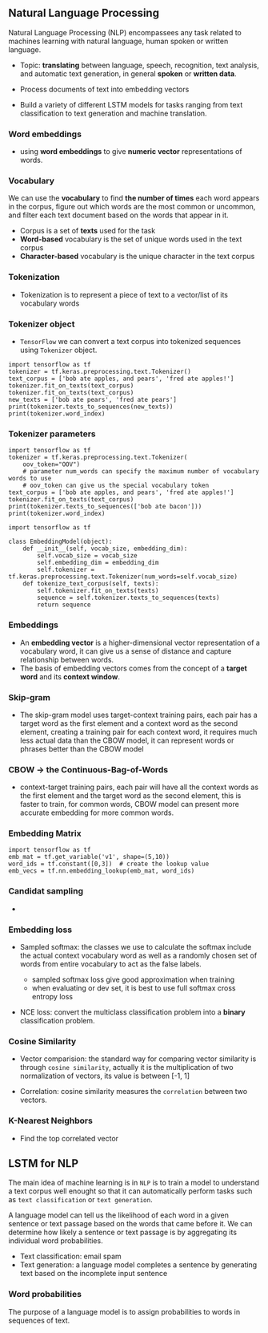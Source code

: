 
## Natural Language Processing

Natural Language Processing (NLP) encompassees any task related to machines learning with natural language, human spoken or written language. 

* Topic: **translating** between language, speech, recognition, text analysis, and automatic text generation, in general **spoken** or **written data**.

* Process documents of text into embedding vectors
* Build a variety of different LSTM models for tasks ranging from text classification to text generation and machine translation.

### Word embeddings

* using **word embeddings** to give **numeric vector** representations of words.

### Vocabulary

We can use the **vocabulary** to find **the number of times** each word appears in the corpus, figure out which words are the most common or uncommon, and filter each text document based on the words that appear in it.

* Corpus is a set of **texts** used for the task
* **Word-based** vocabulary is the set of unique words used in the text corpus
* **Character-based** vocabulary is the unique character in the text corpus

### Tokenization

* Tokenization is to represent a piece of text to a vector/list of its vocabulary words

### Tokenizer object
* `TensorFlow` we can convert a text corpus into tokenized sequences using `Tokenizer` object.

```
import tensorflow as tf
tokenizer = tf.keras.preprocessing.text.Tokenizer()
text_corpus = ['bob ate apples, and pears', 'fred ate apples!']
tokenizer.fit_on_texts(text_corpus)
tokenizer.fit_on_texts(text_corpus)
new_texts = ['bob ate pears', 'fred ate pears']
print(tokenizer.texts_to_sequences(new_texts))
print(tokenizer.word_index)
```

### Tokenizer parameters

```
import tensorflow as tf
tokenizer = tf.keras.preprocessing.text.Tokenizer(
    oov_token="OOV")
    # parameter num_words can specify the maximum number of vocabulary words to use
    # oov_token can give us the special vocabulary token
text_corpus = ['bob ate apples, and pears', 'fred ate apples!']
tokenizer.fit_on_texts(text_corpus)
print(tokenizer.texts_to_sequences(['bob ate bacon']))
print(tokenizer.word_index)

```

```
import tensorflow as tf

class EmbeddingModel(object):
    def __init__(self, vocab_size, embedding_dim):
        self.vocab_size = vocab_size
        self.embedding_dim = embedding_dim
        self.tokenizer = tf.keras.preprocessing.text.Tokenizer(num_words=self.vocab_size)
    def tokenize_text_corpus(self, texts):
        self.tokenizer.fit_on_texts(texts)
        sequence = self.tokenizer.texts_to_sequences(texts)
        return sequence
```

### Embeddings

* An **embedding vector** is a higher-dimensional vector representation of a vocabulary word, it can give us a sense of distance and capture relationship between words.
* The basis of embedding vectors comes from the concept of a **target word** and its **context window**.


### Skip-gram
* The skip-gram model uses target-context training pairs, each pair has a target word as the first element and a context word as the second element, creating a training pair for each context word, it requires much less actual data than the CBOW model, it can represent words or phrases better than the CBOW model



### CBOW -> the Continuous-Bag-of-Words

* context-target training pairs, each pair will have all the context words as the first element and the target word as the second element, this is faster to train, for common words, CBOW model can present more accurate embedding for more common words.


### Embedding Matrix

```
import tensorflow as tf
emb_mat = tf.get_variable('v1', shape=(5,10))
word_ids = tf.constant([0,3])  # create the lookup value
emb_vecs = tf.nn.embedding_lookup(emb_mat, word_ids)

```


### Candidat sampling
* 


### Embedding loss

* Sampled softmax: the classes we use to calculate the softmax include the actual context vocabulary word as well as a randomly chosen set of words from entire vocabulary to act as the false labels.
    - sampled softmax loss give good approximation when training
    - when evaluating or dev set, it is best to use full softmax cross entropy loss

* NCE loss: convert the multiclass classification problem into a **binary** classification problem.


### Cosine Similarity

* Vector comparision: the standard way for comparing vector similarity is through `cosine similarity`, actually it is the multiplication of two normalization of vectors, its value is between [-1, 1]

* Correlation: cosine similarity measures the `correlation` between two vectors.


### K-Nearest Neighbors

* Find the top correlated vector


## LSTM for NLP

The main idea of machine learning is in `NLP` is to train a model to understand a text corpus well enought so that it can automatically perform tasks such as `text classification` or `text generation`. 

A language model can tell us the likelihood of each word in a given sentence or text passage based on the words that came before it. We can determine how likely a sentence or text passage is by aggregating its individual word probabilities.

- Text classification: email spam
- Text generation: a language model completes a sentence by generating text based on the incomplete input sentence

### Word probabilities

The purpose of a language model is to assign probabilities to words in sequences of text.




